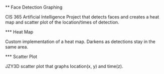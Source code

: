 ** Face Detection Graphing

CIS 365 Artificial Intelligence Project that detects faces and creates
a heat map and scatter plot of the location/times of detection.

*** Heat Map

Custom implementation of a heat map.  Darkens as detections stay in the
same area.

*** Scatter Plot

JZY3D scatter plot that graphs location(x, y) and time(z).

